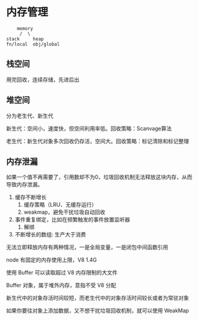 # 内存管理

```
    memory
     /  \
stack     heap
fn/local  obj/global
```

## 栈空间

用完回收，连续存储，先进后出 

## 堆空间

分为老生代、新生代

新生代：空间小，速度快，但空间利用率低。回收策略：Scanvage算法

老生代：新生代对象多次回收仍存活，空间大。回收策略：标记清除和标记整理

## 内存泄漏

如果一个值不再需要了，引用数却不为0，垃圾回收机制无法释放这块内存，从而导致内存泄漏。

1. 缓存不断增长
    1) 缓存策略（LRU、无缓存运行）
    2) weakmap，避免干扰垃圾自动回收
2. 事件重复绑定，比如在频繁触发的事件放置监听器
    1) 解绑
3. 不断增长的数组: 生产大于消费

无法立即释放内存有两种情况，一是全局变量，一是闭包中间函数引用

node 有固定的内存使用上限，V8 1.4G

使用 Buffer 可以读取超过 V8 内存限制的大文件

Buffer 对象，属于堆外内存，意指不受 V8 分配

新生代中的对象存活时间较短，而老生代中的对象存活时间较长或者为常驻对象

如果你要往对象上添加数据，又不想干扰垃圾回收机制，就可以使用 WeakMap